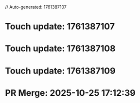 // Auto-generated: 1761387107

# Touch update: 1761387107

# Touch update: 1761387108

# Touch update: 1761387109

# PR Merge: 2025-10-25 17:12:39
